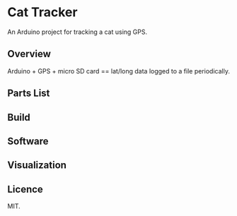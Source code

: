 # Cat Tracker

An Arduino project for tracking a cat using GPS.

## Overview

Arduino + GPS + micro SD card == lat/long data logged to a file periodically.

## Parts List

## Build

## Software

## Visualization

## Licence 

MIT.